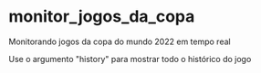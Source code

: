 # monitor_jogos_da_copa
Monitorando jogos da copa do mundo 2022 em tempo real


Use o argumento "history" para mostrar todo o histórico do jogo

